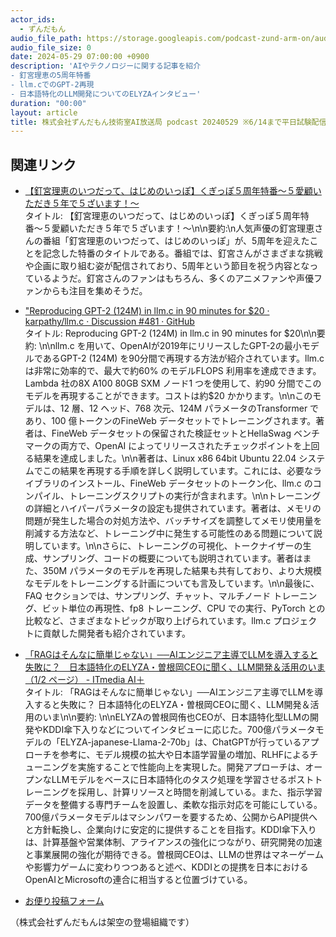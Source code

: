 ```yaml
---
actor_ids:
  - ずんだもん
audio_file_path: https://storage.googleapis.com/podcast-zund-arm-on/audio/株式会社ずんだもん技術室AI放送局_pdocast_20240529.mp3
audio_file_size: 0
date: 2024-05-29 07:00:00 +0900
description: 'AIやテクノロジーに関する記事を紹介  
- 釘宮理恵の5周年特番  
- llm.cでのGPT-2再現  
- 日本語特化のLLM開発についてのELYZAインタビュー'
duration: "00:00"
layout: article
title: 株式会社ずんだもん技術室AI放送局 podcast 20240529 ※6/14まで平日試験配信中
---
```


## 関連リンク

- [【釘宮理恵のいつだって、はじめのいっぽ】くぎっぽ５周年特番〜５愛顧いただき５年で５ざいます！〜](https://www.youtube.com/watch?v=umQPBYzDyQA)  
タイトル: 【釘宮理恵のいつだって、はじめのいっぽ】くぎっぽ５周年特番〜５愛顧いただき５年で５ざいます！〜\n\n要約:\n人気声優の釘宮理恵さんの番組「釘宮理恵のいつだって、はじめのいっぽ」が、5周年を迎えたことを記念した特番のタイトルである。番組では、釘宮さんがさまざまな挑戦や企画に取り組む姿が配信されており、5周年という節目を祝う内容となっているようだ。釘宮さんのファンはもちろん、多くのアニメファンや声優ファンからも注目を集めそうだ。

- ["Reproducing GPT-2 (124M) in llm.c in 90 minutes for $20 · karpathy/llm.c · Discussion #481 · GitHub](https://github.com/karpathy/llm.c/discussions/481")  
タイトル: Reproducing GPT-2 (124M) in llm.c in 90 minutes for $20\n\n要約: \n\nllm.c を用いて、OpenAIが2019年にリリースしたGPT-2の最小モデルであるGPT-2 (124M) を90分間で再現する方法が紹介されています。llm.c は非常に効率的で、最大で約60% のモデルFLOPS 利用率を達成できます。Lambda 社の8X A100 80GB SXM ノード1 つを使用して、約90 分間でこのモデルを再現することができます。コストは約$20 かかります。\n\nこのモデルは、12 層、12 ヘッド、768 次元、124M パラメータのTransformer であり、100 億トークンのFineWeb データセットでトレーニングされます。著者は、FineWeb データセットの保留された検証セットとHellaSwag ベンチマークの両方で、OpenAI によってリリースされたチェックポイントを上回る結果を達成しました。\n\n著者は、Linux x86 64bit Ubuntu 22.04 システムでこの結果を再現する手順を詳しく説明しています。これには、必要なライブラリのインストール、FineWeb データセットのトークン化、llm.c のコンパイル、トレーニングスクリプトの実行が含まれます。\n\nトレーニングの詳細とハイパーパラメータの設定も提供されています。著者は、メモリの問題が発生した場合の対処方法や、バッチサイズを調整してメモリ使用量を削減する方法など、トレーニング中に発生する可能性のある問題について説明しています。\n\nさらに、トレーニングの可視化、トークナイザーの生成、サンプリング、コードの概要についても説明されています。著者はまた、350M パラメータのモデルを再現した結果も共有しており、より大規模なモデルをトレーニングする計画についても言及しています。\n\n最後に、FAQ セクションでは、サンプリング、チャット、マルチノード トレーニング、ビット単位の再現性、fp8 トレーニング、CPU での実行、PyTorch との比較など、さまざまなトピックが取り上げられています。llm.c プロジェクトに貢献した開発者も紹介されています。

- [「RAGはそんなに簡単じゃない」──AIエンジニア主導でLLMを導入すると失敗に？　日本語特化のELYZA・曽根岡CEOに聞く、LLM開発＆活用のいま（1/2 ページ） - ITmedia AI＋](https://www.itmedia.co.jp/aiplus/articles/2405/28/news104.html)  
タイトル: 「RAGはそんなに簡単じゃない」──AIエンジニア主導でLLMを導入すると失敗に？ 日本語特化のELYZA・曽根岡CEOに聞く、LLM開発＆活用のいま\n\n要約: \n\nELYZAの曽根岡侑也CEOが、日本語特化型LLMの開発やKDDI傘下入りなどについてインタビューに応じた。700億パラメータモデルの「ELYZA-japanese-Llama-2-70b」は、ChatGPTが行っているアプローチを参考に、モデル規模の拡大や日本語学習量の増加、RLHFによるチューニングを実施することで性能向上を実現した。開発アプローチは、オープンなLLMモデルをベースに日本語特化のタスク処理を学習させるポストトレーニングを採用し、計算リソースと時間を削減している。また、指示学習データを整備する専門チームを設置し、柔軟な指示対応を可能にしている。700億パラメータモデルはマシンパワーを要するため、公開からAPI提供へと方針転換し、企業向けに安定的に提供することを目指す。KDDI傘下入りは、計算基盤や営業体制、アライアンスの強化につながり、研究開発の加速と事業展開の強化が期待できる。曽根岡CEOは、LLMの世界はマネーゲームや影響力ゲームに変わりつつあると述べ、KDDIとの提携を日本におけるOpenAIとMicrosoftの連合に相当すると位置づけている。

- [お便り投稿フォーム](https://forms.gle/ffg4JTfqdiqK62qf9)

（株式会社ずんだもんは架空の登場組織です）
